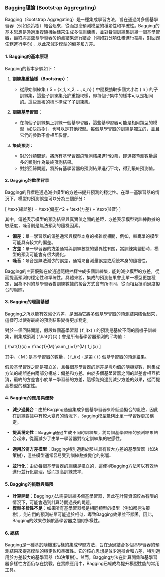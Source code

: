 ### Bagging理論 (Bootstrap Aggregating)

Bagging（Bootstrap Aggregating）是一種集成學習方法，旨在通過將多個基學習器（例如決策樹）結合起來，從而提高預測模型的穩定性和準確性。Bagging的基本思想是通過重複隨機抽樣來生成多個訓練集，並對每個訓練集訓練一個基學習器，最終將這些基學習器的預測結果進行結合（例如對分類任務進行投票，對回歸任務進行平均），以此來減少模型的偏差和方差。

#### 1. **Bagging的基本原理**

Bagging的基本步驟如下：

1. **訓練集重抽樣（Bootstrap）**：
   - 從原始訓練集 \( S = \{x_1, x_2, ..., x_n\} \) 中隨機抽取多個大小為 \( n \) 的子訓練集，這些子訓練集允許重複取樣，即每個子集中的樣本可以是相同的。這些重複的樣本構成了子訓練集。

2. **訓練基學習器**：
   - 在每個子訓練集上訓練一個基學習器，這些基學習器可能是相同類型的模型（如決策樹），也可以是其他模型。每個基學習器的訓練是獨立的，並且它們的參數不會相互影響。

3. **集成預測**：
   - 對於分類問題，將所有基學習器的預測結果進行投票，即選擇預測數量最多的類別作為最終預測結果。
   - 對於回歸問題，將所有基學習器的預測結果進行平均，得到最終預測值。

#### 2. **Bagging的數學背景**

Bagging的目標是通過減少模型的方差來提升預測的穩定性。在單一基學習器的情況下，模型的預測誤差可以分為三個部分：

\[
\text{總誤差} = \text{偏差}^2 + \text{方差} + \text{噪音}
\]

其中，偏差表示模型的預測結果與真實值之間的差距，方差表示模型對訓練數據的敏感度，噪音則是無法預測的隨機因素。

- **偏差**：單一學習器的偏差通常與模型本身的複雜度相關，例如，較簡單的模型可能具有較大的偏差。
- **方差**：單一學習器的方差通常與訓練數據的變異性有關，當訓練集變動時，模型的預測可能會有很大變化。
- **噪音**：噪音是無法減少的誤差，通常來自測量誤差或系統本身的隨機性。

Bagging的主要優勢在於通過隨機抽樣生成多個訓練集，能夠減少模型的方差，從而提高預測的穩定性和準確性。具體來說，集成的預測結果會比單一模型更加穩定，因為不同的基學習器對訓練數據的擬合方式會有所不同，從而相互抵消過度擬合的風險。

#### 3. **Bagging的理論基礎**

Bagging之所以能有效減少方差，是因為它將多個基學習器的預測結果結合起來，這樣可以使得最終的預測結果變得更加穩定。

對於一個回歸問題，假設每個基學習器 \( f_i(x) \) 的預測是基於不同的隨機子訓練集，則集成預測 \( \hat{f}(x) \) 會是所有基學習器預測的平均值：

\[
\hat{f}(x) = \frac{1}{M} \sum_{i=1}^{M} f_i(x)
\]

其中，\( M \) 是基學習器的數量，\( f_i(x) \) 是第 \( i \) 個基學習器的預測結果。

假設基學習器之間是獨立的，且每個基學習器的誤差是零均值的隨機變數，則集成方法的總誤差由兩部分構成：偏差和方差。由於多個基學習器之間的誤差會相互抵消，最終的方差會小於單一學習器的方差，這樣能夠達到減少方差的效果，從而提高模型的穩定性。

#### 4. **Bagging的應用與優勢**

- **減少過擬合**：由於Bagging通過集成多個基學習器來降低過擬合的風險，因此在訓練數據中有較大變異的情況下，Bagging模型能夠比單一學習器更加穩定。
  
- **提高穩定性**：Bagging通過生成不同的訓練集，將每個基學習器的預測結果結合起來，從而減少了由單一學習器對特定訓練集的敏感性。

- **適用於高方差模型**：Bagging特別適用於那些具有較大方差的基學習器（如決策樹），這些模型通常容易受到訓練數據變化的影響。

- **並行化**：由於每個基學習器的訓練是獨立的，這使得Bagging方法可以有效地進行並行化處理，從而提高訓練效率。

#### 5. **Bagging的挑戰與局限**

- **計算開銷**：Bagging方法需要訓練多個基學習器，因此在計算資源較為有限的情況下，可能會遇到計算時間過長的問題。
- **模型多樣性不足**：如果所有基學習器都是相同類型的模型（例如都是決策樹），則它們的預測結果可能過於相似，導致Bagging效果並不顯著。因此，Bagging的效果依賴於基學習器之間的多樣性。

#### 6. **總結**

Bagging是一種基於隨機重抽樣的集成學習方法，旨在通過結合多個基學習器的預測結果來提高模型的穩定性和準確性。它的核心思想是減少過擬合和方差，特別適用於方差較大的基學習器（如決策樹）。然而，Bagging方法在計算開銷和基學習器多樣性方面仍存在挑戰。在實際應用中，Bagging已經成為提升模型性能的常用工具。